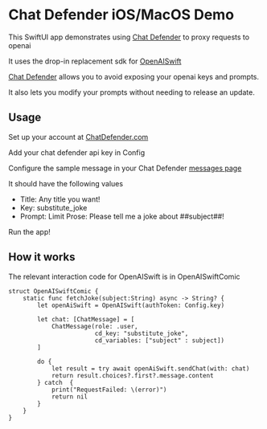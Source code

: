 #  Chat Defender iOS/MacOS Demo

This SwiftUI app demonstrates using [Chat Defender](https://chatdefender.com/) to proxy requests to openai

It uses the drop-in replacement sdk for [OpenAISwift](https://github.com/Chat-Defender/OpenAISwift)

[Chat Defender](https://chatdefender.com/) allows you to avoid exposing your openai keys and prompts.

It also lets you modify your prompts without needing to release an update.

## Usage

Set up your account at [ChatDefender.com](https://chatdefender.com)

Add your chat defender api key in Config

Configure the sample message in your Chat Defender [messages page](https://chatdefender.com/messages)

It should have the following values

* Title: Any title you want!
* Key: substitute_joke
* Prompt: Limit Prose: Please tell me a joke about ##subject##!

Run the app!

## How it works

The relevant interaction code for OpenAISwift is in OpenAISwiftComic

```
struct OpenAISwiftComic {
    static func fetchJoke(subject:String) async -> String? {
        let openAiSwift = OpenAISwift(authToken: Config.key)
        
        let chat: [ChatMessage] = [
            ChatMessage(role: .user,
                        cd_key: "substitute_joke",
                        cd_variables: ["subject" : subject])
        ]
        
        do {
            let result = try await openAiSwift.sendChat(with: chat)
            return result.choices?.first?.message.content
        } catch  {
            print("RequestFailed: \(error)")
            return nil
        }   
    }
}
```
